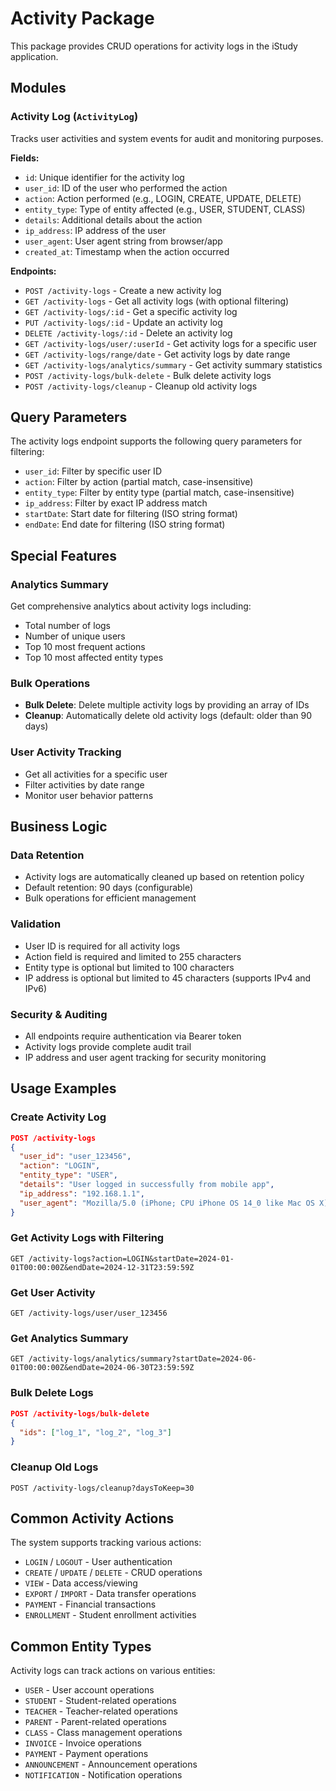 # Activity Package

This package provides CRUD operations for activity logs in the iStudy application.

## Modules

### Activity Log (`ActivityLog`)
Tracks user activities and system events for audit and monitoring purposes.

**Fields:**
- `id`: Unique identifier for the activity log
- `user_id`: ID of the user who performed the action
- `action`: Action performed (e.g., LOGIN, CREATE, UPDATE, DELETE)
- `entity_type`: Type of entity affected (e.g., USER, STUDENT, CLASS)
- `details`: Additional details about the action
- `ip_address`: IP address of the user
- `user_agent`: User agent string from browser/app
- `created_at`: Timestamp when the action occurred

**Endpoints:**
- `POST /activity-logs` - Create a new activity log
- `GET /activity-logs` - Get all activity logs (with optional filtering)
- `GET /activity-logs/:id` - Get a specific activity log
- `PUT /activity-logs/:id` - Update an activity log
- `DELETE /activity-logs/:id` - Delete an activity log
- `GET /activity-logs/user/:userId` - Get activity logs for a specific user
- `GET /activity-logs/range/date` - Get activity logs by date range
- `GET /activity-logs/analytics/summary` - Get activity summary statistics
- `POST /activity-logs/bulk-delete` - Bulk delete activity logs
- `POST /activity-logs/cleanup` - Cleanup old activity logs

## Query Parameters

The activity logs endpoint supports the following query parameters for filtering:
- `user_id`: Filter by specific user ID
- `action`: Filter by action (partial match, case-insensitive)
- `entity_type`: Filter by entity type (partial match, case-insensitive)
- `ip_address`: Filter by exact IP address match
- `startDate`: Start date for filtering (ISO string format)
- `endDate`: End date for filtering (ISO string format)

## Special Features

### Analytics Summary
Get comprehensive analytics about activity logs including:
- Total number of logs
- Number of unique users
- Top 10 most frequent actions
- Top 10 most affected entity types

### Bulk Operations
- **Bulk Delete**: Delete multiple activity logs by providing an array of IDs
- **Cleanup**: Automatically delete old activity logs (default: older than 90 days)

### User Activity Tracking
- Get all activities for a specific user
- Filter activities by date range
- Monitor user behavior patterns

## Business Logic

### Data Retention
- Activity logs are automatically cleaned up based on retention policy
- Default retention: 90 days (configurable)
- Bulk operations for efficient management

### Validation
- User ID is required for all activity logs
- Action field is required and limited to 255 characters
- Entity type is optional but limited to 100 characters
- IP address is optional but limited to 45 characters (supports IPv4 and IPv6)

### Security & Auditing
- All endpoints require authentication via Bearer token
- Activity logs provide complete audit trail
- IP address and user agent tracking for security monitoring

## Usage Examples

### Create Activity Log
```json
POST /activity-logs
{
  "user_id": "user_123456",
  "action": "LOGIN",
  "entity_type": "USER",
  "details": "User logged in successfully from mobile app",
  "ip_address": "192.168.1.1",
  "user_agent": "Mozilla/5.0 (iPhone; CPU iPhone OS 14_0 like Mac OS X)"
}
```

### Get Activity Logs with Filtering
```
GET /activity-logs?action=LOGIN&startDate=2024-01-01T00:00:00Z&endDate=2024-12-31T23:59:59Z
```

### Get User Activity
```
GET /activity-logs/user/user_123456
```

### Get Analytics Summary
```
GET /activity-logs/analytics/summary?startDate=2024-06-01T00:00:00Z&endDate=2024-06-30T23:59:59Z
```

### Bulk Delete Logs
```json
POST /activity-logs/bulk-delete
{
  "ids": ["log_1", "log_2", "log_3"]
}
```

### Cleanup Old Logs
```
POST /activity-logs/cleanup?daysToKeep=30
```

## Common Activity Actions

The system supports tracking various actions:
- `LOGIN` / `LOGOUT` - User authentication
- `CREATE` / `UPDATE` / `DELETE` - CRUD operations
- `VIEW` - Data access/viewing
- `EXPORT` / `IMPORT` - Data transfer operations
- `PAYMENT` - Financial transactions
- `ENROLLMENT` - Student enrollment activities

## Common Entity Types

Activity logs can track actions on various entities:
- `USER` - User account operations
- `STUDENT` - Student-related operations
- `TEACHER` - Teacher-related operations
- `PARENT` - Parent-related operations
- `CLASS` - Class management operations
- `INVOICE` - Invoice operations
- `PAYMENT` - Payment operations
- `ANNOUNCEMENT` - Announcement operations
- `NOTIFICATION` - Notification operations
